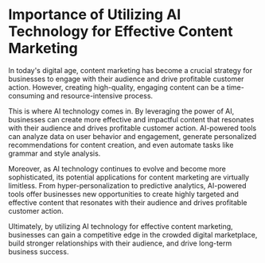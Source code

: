Importance of Utilizing AI Technology for Effective Content Marketing
===================================================================================

In today's digital age, content marketing has become a crucial strategy for businesses to engage with their audience and drive profitable customer action. However, creating high-quality, engaging content can be a time-consuming and resource-intensive process.

This is where AI technology comes in. By leveraging the power of AI, businesses can create more effective and impactful content that resonates with their audience and drives profitable customer action. AI-powered tools can analyze data on user behavior and engagement, generate personalized recommendations for content creation, and even automate tasks like grammar and style analysis.

Moreover, as AI technology continues to evolve and become more sophisticated, its potential applications for content marketing are virtually limitless. From hyper-personalization to predictive analytics, AI-powered tools offer businesses new opportunities to create highly targeted and effective content that resonates with their audience and drives profitable customer action.

Ultimately, by utilizing AI technology for effective content marketing, businesses can gain a competitive edge in the crowded digital marketplace, build stronger relationships with their audience, and drive long-term business success.
